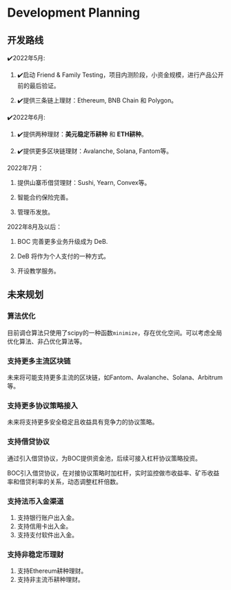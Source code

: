 # Development Planning

## 开发路线  

✔️2022年5月:  
1. ✔️启动 Friend \& Family Testing，项目内测阶段，小资金规模，进行产品公开前的最后验证。  

2. ✔️提供三条链上理财：Ethereum, BNB Chain 和 Polygon。  

✔️2022年6月:

1. ✔️提供两种理财：**美元稳定币耕种** 和 **ETH耕种**。

2. ✔️提供更多区块链理财：Avalanche, Solana, Fantom等。

2022年7月：

1. 提供山寨币借贷理财：Sushi, Yearn, Convex等。

2. 智能合约保险完善。

3. 管理币发放。

2022年8月及以后：

1. BOC 完善更多业务升级成为 DeB.

2. DeB 将作为个人支付的一种方式。

3. 开设教学服务。

## 未来规划

### 算法优化

目前调仓算法只使用了scipy的一种函数`minimize`，存在优化空间。可以考虑全局优化算法、非凸优化算法等。

### 支持更多主流区块链

未来将可能支持更多主流的区块链，如Fantom、Avalanche、Solana、Arbitrum等。

### 支持更多协议策略接入

未来将支持更多安全稳定且收益具有竞争力的协议策略。

### 支持借贷协议

通过引入借贷协议，为BOC提供资金池，后续可接入杠杆协议策略投资。

BOC引入借贷协议，在对接协议策略时加杠杆，实时监控做市收益率、矿币收益率和借贷利率的关系，动态调整杠杆倍数。

### 支持法币入金渠道

1. 支持银行账户出入金。
2. 支持信用卡出入金。
3. 支持支付软件出入金。

### 支持非稳定币理财

1. 支持Ethereum耕种理财。
2. 支持非主流币耕种理财。
